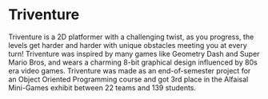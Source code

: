 # Triventure
Triventure is a 2D platformer with a challenging twist, as you progress, the levels get harder and harder with unique obstacles meeting you at every turn! Triventure was inspired by many games like Geometry Dash and Super Mario Bros, and wears a charming 8-bit graphical design influenced by 80s era video games.
Triventure was made as an end-of-semester project for an Object Oriented Programming course and got 3rd place in the Alfaisal Mini-Games exhibit between 22 teams and 139 students.
